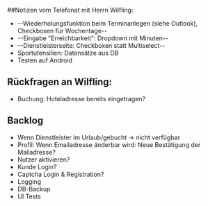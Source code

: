 ##Notizen vom Telefonat mit Herrn Wilfling:
* --Wiederholungsfunktion beim Terminanlegen (siehe Outlook), Checkboxen für Wochentage--
* --Eingabe "Erreichbarkeit": Dropdown mit Minuten--
* --Dienstleisterseite: Checkboxen statt Multiselect--
* Sportutensilien: Datensätze aus DB
* Testen auf Android


## Rückfragen an Wilfling:
* Buchung: Hoteladresse bereits eingetragen?

## Backlog
* Wenn Dienstleister im Urlaub/gebucht -> nicht verfügbar
* Profil: Wenn Emailadresse änderbar wird: Neue Bestätigung der Mailadresse?
* Nutzer aktivieren?
* Kunde Login?
* Captcha Login & Registration?
* Logging
* DB-Backup
* UI Tests